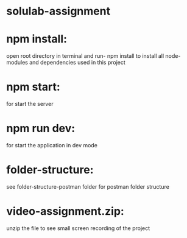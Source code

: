 # solulab-assignment

# npm install:
open root directory in terminal and run- npm install to install all node-modules and dependencies used in this project 

# npm start:
for start the server

# npm run dev:
for start the application in dev mode

# folder-structure:
see folder-structure-postman folder for postman folder structure

# video-assignment.zip:
unzip the file to see small screen recording of the project
